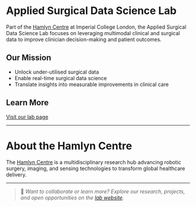 # Applied Surgical Data Science Lab

Part of the [Hamlyn Centre](https://www.imperial.ac.uk/hamlyn-centre/) at Imperial College London, the Applied Surgical Data Science Lab focuses on leveraging multimodal clinical and surgical data to improve clinician decision-making and patient outcomes.

## Our Mission
- Unlock under-utilised surgical data
- Enable real-time surgical data science
- Translate insights into measurable improvements in clinical care

## Learn More
[Visit our lab page](https://www.imperial.ac.uk/hamlyn-centre/research/research-groups/applied-surgical-data-science/)

---

# About the Hamlyn Centre

The [Hamlyn Centre](https://www.imperial.ac.uk/hamlyn-centre/) is a multidisciplinary research hub advancing robotic surgery, imaging, and sensing technologies to transform global healthcare delivery.

---

> 📄 *Want to collaborate or learn more? Explore our research, projects, and open opportunities on the [lab website](https://www.imperial.ac.uk/hamlyn-centre/research/research-groups/applied-surgical-data-science/).*

